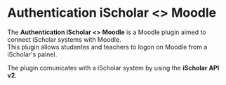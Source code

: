 # Authentication iScholar &lt;&gt; Moodle

The <strong>Authentication iScholar &lt;&gt; Moodle</strong> is a Moodle plugin aimed to connect iScholar systems with Moodle.
<br/>This plugin allows studantes and teachers to logon on Moodle from a iScholar's painel. 

The plugin comunicates with a iScholar system by using the <strong>iScholar API v2</strong>.
